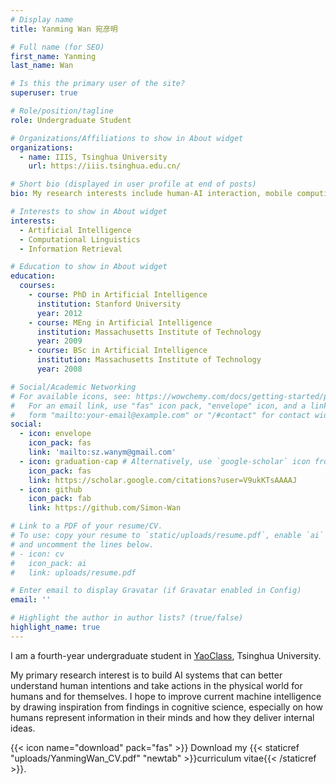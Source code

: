 ```yaml
---
# Display name
title: Yanming Wan 宛彦明

# Full name (for SEO)
first_name: Yanming
last_name: Wan

# Is this the primary user of the site?
superuser: true

# Role/position/tagline
role: Undergraduate Student

# Organizations/Affiliations to show in About widget
organizations:
  - name: IIIS, Tsinghua University
    url: https://iiis.tsinghua.edu.cn/

# Short bio (displayed in user profile at end of posts)
bio: My research interests include human-AI interaction, mobile computing and programmable matter.

# Interests to show in About widget
interests:
  - Artificial Intelligence
  - Computational Linguistics
  - Information Retrieval

# Education to show in About widget
education:
  courses:
    - course: PhD in Artificial Intelligence
      institution: Stanford University
      year: 2012
    - course: MEng in Artificial Intelligence
      institution: Massachusetts Institute of Technology
      year: 2009
    - course: BSc in Artificial Intelligence
      institution: Massachusetts Institute of Technology
      year: 2008

# Social/Academic Networking
# For available icons, see: https://wowchemy.com/docs/getting-started/page-builder/#icons
#   For an email link, use "fas" icon pack, "envelope" icon, and a link in the
#   form "mailto:your-email@example.com" or "/#contact" for contact widget.
social:
  - icon: envelope
    icon_pack: fas
    link: 'mailto:sz.wanym@gmail.com'
  - icon: graduation-cap # Alternatively, use `google-scholar` icon from `ai` icon pack
    icon_pack: fas
    link: https://scholar.google.com/citations?user=V9ukKTsAAAAJ
  - icon: github
    icon_pack: fab
    link: https://github.com/Simon-Wan

# Link to a PDF of your resume/CV.
# To use: copy your resume to `static/uploads/resume.pdf`, enable `ai` icons in `params.yaml`,
# and uncomment the lines below.
# - icon: cv
#   icon_pack: ai
#   link: uploads/resume.pdf

# Enter email to display Gravatar (if Gravatar enabled in Config)
email: ''

# Highlight the author in author lists? (true/false)
highlight_name: true
---
```


I am a fourth-year undergraduate student in [YaoClass](https://iiis.tsinghua.edu.cn/), Tsinghua University.

My  primary  research  interest  is  to  build  AI  systems  that  can  better  understand  human 
intentions and take actions in the physical world for humans and for themselves. I hope to 
improve  current  machine  intelligence  by  drawing  inspiration  from  findings  in  cognitive 
science,  especially  on  how  humans  represent  information  in  their  minds  and  how  they 
deliver internal ideas.

{{< icon name="download" pack="fas" >}} Download my {{< staticref "uploads/YanmingWan_CV.pdf" "newtab" >}}curriculum vitae{{< /staticref >}}.
